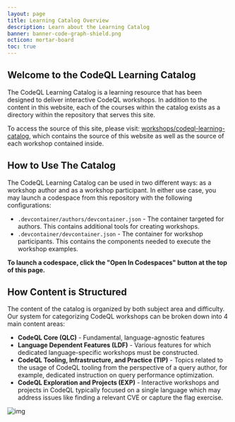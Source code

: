 ```yaml
---
layout: page
title: Learning Catalog Overview
description: Learn about the Learning Catalog
banner: banner-code-graph-shield.png
octicon: mortar-board
toc: true
---
```


## Welcome to the CodeQL Learning Catalog

The CodeQL Learning Catalog is a learning resource that has been designed to
deliver interactive CodeQL workshops. In addition to the content in this
website, each of the courses within the catalog exists as a directory within the
repository that serves this site.

To access the source of this site, please visit:
[workshops/codeql-learning-catalog](https://github.com/codeql-workshops/codeql-learning-catalog),
which contains the source of this website as well as the source of each workshop
contained inside.

## How to Use The Catalog

The CodeQL Learning Catalog can be used in two different ways: as a workshop
author and as a workshop participant. In either use case, you may launch a
codespace from this repository with the following configurations:

- `.devcontainer/authors/devcontainer.json` - The container targeted for
  authors. This contains additional tools for creating workshops. 
- `.devcontainer/devcontainer.json` - The container for workshop participants.
  This contains the components needed to execute the workshop examples. 

**To launch a codespace, click the "Open In Codespaces" button at the top of this page.**

## How Content is Structured

The content of the catalog is organized by both subject area and difficulty. Our
system for categorizing CodeQL workshops can be broken down into 4 main content
areas:

* **CodeQL Core (QLC)** - Fundamental, language-agnostic features
* **Language Dependent Features (LDF)** - Various features for which dedicated
  language-specific workshops must be constructed.
* **CodeQL Tooling, Infrastructure, and Practice (TIP)** - Topics related to the
  usage of CodeQL tooling from the perspective of a query author, for example,
  dedicated instruction on query performance optimization.
* **CodeQL Exploration and Projects (EXP)** - Interactive workshops and projects
  in CodeQL typically focused on a single language which may address issues like
  finding a relevant CVE or capture the flag exercise.

![img](/assets/images/overview/codeql-workshop-course-catalog.png "The CodeQL
Workshop Course Catalog")
